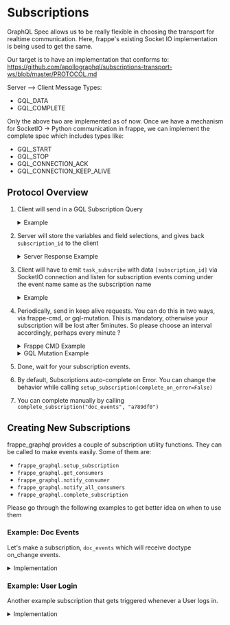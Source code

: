 # Subscriptions
GraphQL Spec allows us to be really flexible in choosing the transport for realtime communication. Here, frappe's existing Socket IO implementation is being used to get the same.

Our target is to have an implementation that conforms to:
https://github.com/apollographql/subscriptions-transport-ws/blob/master/PROTOCOL.md    

Server --> Client Message Types:
- GQL_DATA
- GQL_COMPLETE

Only the above two are implemented as of now. Once we have a mechanism for SocketIO -> Python communication in frappe, we can implement the complete spec
which includes types like:
- GQL_START
- GQL_STOP
- GQL_CONNECTION_ACK
- GQL_CONNECTION_KEEP_ALIVE

## Protocol Overview
1. Client will send in a GQL Subscription Query
    <details><summary>Example</summary>

    ```gql
    subscription {
        doc_events {
            subscription_id
            doctype
            name
            document {
                ... on User {
                    email
                    full_name
                }
            }
        }
    }
    ```
    </details>
2. Server will store the variables and field selections, and gives back `subscription_id` to the client
    <details><summary>Server Response Example</summary>

    ```json
    {
        "data": {
            "doc_events": {
                "subscription_id": "9cbj89kcv"
            }
        }
    }
    ```
    </details>
3. Client will have to emit `task_subscribe` with data `[subscription_id]` via SocketIO connection and listen for subscription events coming under the event name same as the subscription name
    <details><summary>Example</summary>

    ```js
    frappe.socketio.socket.emit("task_subscribe", [subscription_id]);
    frappe.socketio.socket.on("doc_events", (data) => {
        console.log("doc_events received: ", data);
    })
    ```
    </details>
4. Periodically, send in keep alive requests. You can do this in two ways, via frappe-cmd, or gql-mutation. This is mandatory, otherwise your subscription will be lost after 5minutes. So please choose an interval accordingly, perhaps every minute ?
    <details><summary>Frappe CMD Example</summary>

    ```js
    frappe.call({
        cmd: "frappe_graphql.utils.subscriptions.subscription_keepalive",
        args: {
            subscription: "doc_events",
            subscription_id: "9cbj89kcv"
        },
    })
    ```
    </details>
    <details><summary>GQL Mutation Example</summary>

    ```gql
    mutation {
        subscriptionKeepAlive(subscription: "doc_events", subscription_id: "483f4bdb") {
            error
            success
            subscribed_at
            subscription_id
            variables
        }
    }
    ```
    </details>
5. Done, wait for your subscription events.
6. By default, Subscriptions auto-complete on Error. You can change the behavior while calling `setup_subscription(complete_on_error=False)`
7. You can complete manually by calling `complete_subscription("doc_events", "a789df0")`

## Creating New Subscriptions
frappe_graphql provides a couple of subscription utility functions. They can be called to make events easily. Some of them are:
- `frappe_graphql.setup_subscription`
- `frappe_graphql.get_consumers`
- `frappe_graphql.notify_consumer`
- `frappe_graphql.notify_all_consumers`
- `frappe_graphql.complete_subscription`

Please go through the following examples to get better idea on when to use them

### Example: Doc Events
Let's make a subscription, `doc_events` which will receive doctype on_change events.

<details><summary>Implementation</summary>

#### 1. Define Subscription in SDL

`BaseSubscription` is an interface with single field, `subscription_id`

```gql
type DocEvent implements BaseSubscription {
  doctype: String!
  name: String!
  event: String!
  document: BaseDocType!
  triggered_by: User!
  subscription_id: String!
}

extend type Subscription {
    doc_events(doctypes: [String!]): DocEvent!
}
```

#### 2. Bind Resolvers

In your `graphql_schema_processors` add the py module path to the following function:
```py
from frappe_graphql import setup_subscription

def doc_events_bind(schema: GraphQLSchema):
    schema.subscription_type.fields["doc_events"].resolve = doc_events_resolver

def doc_events_resolver(obj, info: GraphQLResolveInfo, **kwargs):
    return setup_subscription(
        subscription="doc_events",
        info=info,
        variables=kwargs
    )
```

#### 3. Define Event Source

Event source can be anything. Frappe Doc Events, or any other hooks.
For the purpose of our example, we will use `doc_events` hook

in `<app>/hooks.py` define a `doc_events['*']['on_change']` for the following function:
```py
def on_change(doc, method=None):
    frappe.enqueue(
        notify_consumers,
        enqueue_after_commit=True,
        doctype=doc.doctype,
        name=doc.name,
        triggered_by=frappe.session.user
    )


def notify_consumers(doctype, name, triggered_by):
    # Verify DocType type has beed defined in SDL
    schema = get_schema()
    if not schema.get_type(get_singular_doctype(doctype)):
        return

    for consumer in get_consumers("doc_events"):
        variables = frappe._dict(frappe.parse_json(consumer.variables or "{}"))
        if variables.get("doctypes") and doctype not in variables["doctypes"]:
            continue

        notify_consumer(
            subscription="doc_events",
            subscription_id=consumer.subscription_id,
            data=frappe._dict(
                event="on_change",
                doctype=doctype,
                name=name,
                document=frappe._dict(
                    doctype=doctype,
                    name=name
                ),
                triggered_by=frappe._dict(
                    doctype="User",
                    name=triggered_by
                )
            ))

```

</details>

### Example: User Login

Another example subscription that gets triggered whenever a User logs in.

<details><summary>Implementation</summary>

#### 1. Define Subscription in SDL
```gql
type UserLogin implements BaseSubscription {
  user: User
  subscription_id: String!
}


extend type Subscription {
    user_login: UserLogin!
}
```

#### 2. Bind Resolvers

In your `graphql_schema_processors` define the following function

```py
import frappe
from graphql import GraphQLSchema, GraphQLResolveInfo
from frappe_graphql import setup_subscription

def bind(schema: GraphQLSchema):
    schema.subscription_type.fields["user_login"].resolve = user_login_resolver


def user_login_resolver(obj, info: GraphQLResolveInfo, **kwargs):
    frappe.only_for("System Manager")
    return setup_subscription(
        subscription="user_login",
        info=info,
        variables=kwargs
    )
```

#### 3. Define Event Source
in your `<app>/hooks.py` define `on_login` with the py module path of the following function:

```py
from frappe_graphql import notify_all_consumers

def on_login(login_manager):
    frappe.enqueue(
        notify_all_consumers,
        enqueue_after_commit=True,
        subscription="user_login",
        data=frappe._dict(
            user=frappe._dict(doctype="User", name=login_manager.user)
        ))
```

</details>